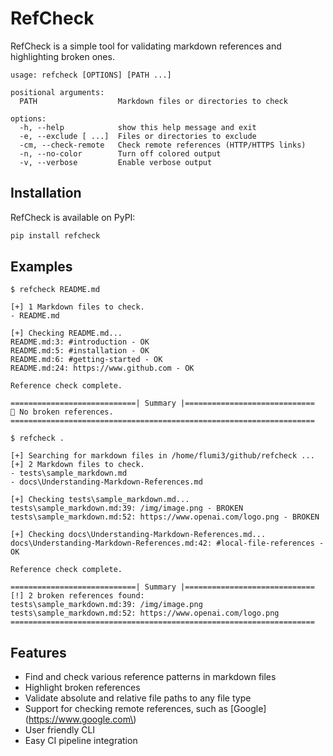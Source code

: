 # RefCheck

RefCheck is a simple tool for validating markdown references and highlighting
broken ones.

```text
usage: refcheck [OPTIONS] [PATH ...]

positional arguments:
  PATH                  Markdown files or directories to check

options:
  -h, --help            show this help message and exit
  -e, --exclude [ ...]  Files or directories to exclude
  -cm, --check-remote   Check remote references (HTTP/HTTPS links)
  -n, --no-color        Turn off colored output
  -v, --verbose         Enable verbose output
```

## Installation

RefCheck is available on PyPI:

```bash
pip install refcheck
```

## Examples

```text
$ refcheck README.md

[+] 1 Markdown files to check.
- README.md

[+] Checking README.md...
README.md:3: #introduction - OK
README.md:5: #installation - OK
README.md:6: #getting-started - OK
README.md:24: https://www.github.com - OK

Reference check complete.

============================| Summary |=============================
🎉 No broken references.
====================================================================
```

```text
$ refcheck .

[+] Searching for markdown files in /home/flumi3/github/refcheck ...
[+] 2 Markdown files to check.
- tests\sample_markdown.md
- docs\Understanding-Markdown-References.md

[+] Checking tests\sample_markdown.md...
tests\sample_markdown.md:39: /img/image.png - BROKEN
tests\sample_markdown.md:52: https://www.openai.com/logo.png - BROKEN

[+] Checking docs\Understanding-Markdown-References.md...
docs\Understanding-Markdown-References.md:42: #local-file-references - OK

Reference check complete.

============================| Summary |=============================
[!] 2 broken references found:
tests\sample_markdown.md:39: /img/image.png
tests\sample_markdown.md:52: https://www.openai.com/logo.png
====================================================================
```

## Features

- Find and check various reference patterns in markdown files
- Highlight broken references
- Validate absolute and relative file paths to any file type
- Support for checking remote references, such as \[Google\]\(https://www.google.com\)
- User friendly CLI
- Easy CI pipeline integration
